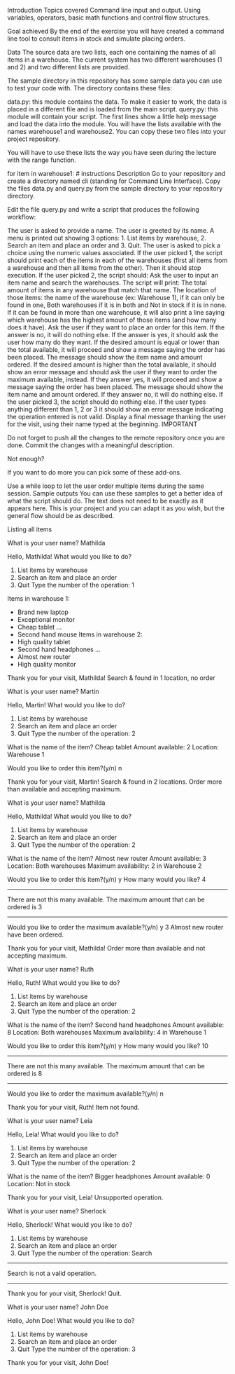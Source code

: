 Introduction
Topics covered
Command line input and output. Using variables, operators, basic math functions and control flow structures.

Goal achieved
By the end of the exercise you will have created a command line tool to consult items in stock and simulate placing orders.

Data
The source data are two lists, each one containing the names of all items in a warehouse. The current system has two different warehouses (1 and 2) and two different lists are provided.

The sample directory in this repository has some sample data you can use to test your code with. The directory contains these files:

data.py: this module contains the data. To make it easier to work, the data is placed in a different file and is loaded from the main script.
query.py: this module will contain your script. The first lines show a little help message and load the data into the module. You will have the lists available with the names warehouse1 and warehouse2.
You can copy these two files into your project repository.

You will have to use these lists the way you have seen during the lecture with the range function.

for item in warehouse1:
    # instructions
Description
Go to your repository and create a directory named cli (standing for Command Line Interface). Copy the files data.py and query.py from the sample directory to your repository directory.

Edit the file query.py and write a script that produces the following workflow:

The user is asked to provide a name.
The user is greeted by its name.
A menu is printed out showing 3 options: 1. List items by warehouse, 2. Search an item and place an order and 3. Quit.
The user is asked to pick a choice using the numeric values associated.
If the user picked 1, the script should print each of the items in each of the warehouses (first all items from a warehouse and then all items from the other). Then it should stop execution.
If the user picked 2, the script should:
Ask the user to input an item name and search the warehouses.
The script will print:
The total amount of items in any warehouse that match that name.
The location of those items: the name of the warehouse (ex: Warehouse 1), if it can only be found in one, Both warehouses if it is in both and Not in stock if it is in none.
If it can be found in more than one warehouse, it will also print a line saying which warehouse has the highest amount of those items (and how many does it have).
Ask the user if they want to place an order for this item.
If the answer is no, it will do nothing else.
If the answer is yes, it should ask the user how many do they want.
If the desired amount is equal or lower than the total available, it will proceed and show a message saying the order has been placed. The message should show the item name and amount ordered.
If the desired amount is higher than the total available, it should show an error message and should ask the user if they want to order the maximum available, instead.
If they answer yes, it will proceed and show a message saying the order has been placed. The message should show the item name and amount ordered.
If they answer no, it will do nothing else.
If the user picked 3, the script should do nothing else.
If the user types anything different than 1, 2 or 3 it should show an error message indicating the operation entered is not valid.
Display a final message thanking the user for the visit, using their name typed at the beginning.
IMPORTANT

Do not forget to push all the changes to the remote repository once you are done. Commit the changes with a meaningful description.

Not enough?

If you want to do more you can pick some of these add-ons.

Use a while loop to let the user order multiple items during the same session.
Sample outputs
You can use these samples to get a better idea of what the script should do. The text does not need to be exactly as it appears here. This is your project and you can adapt it as you wish, but the general flow should be as described.

Listing all items

What is your user name? Mathilda

Hello, Mathilda!
What would you like to do?
1. List items by warehouse
2. Search an item and place an order
3. Quit
Type the number of the operation: 1

Items in warehouse 1:
- Brand new laptop
- Exceptional monitor
- Cheap tablet
...
- Second hand mouse
Items in warehouse 2:
- High quality tablet
- Second hand headphones
...
- Almost new router
- High quality monitor

Thank you for your visit, Mathilda!
Search & found in 1 location, no order

What is your user name? Martin

Hello, Martin!
What would you like to do?
1. List items by warehouse
2. Search an item and place an order
3. Quit
Type the number of the operation: 2

What is the name of the item? Cheap tablet
Amount available: 2
Location: Warehouse 1

Would you like to order this item?(y/n) n

Thank you for your visit, Martin!
Search & found in 2 locations. Order more than available and accepting maximum.

What is your user name? Mathilda

Hello, Mathilda!
What would you like to do?
1. List items by warehouse
2. Search an item and place an order
3. Quit
Type the number of the operation: 2

What is the name of the item? Almost new router
Amount available: 3
Location: Both warehouses
Maximum availability: 2 in Warehouse 2

Would you like to order this item?(y/n) y
How many would you like? 4
**************************************************
There are not this many available. The maximum amount that can be ordered is 3
**************************************************
Would you like to order the maximum available?(y/n) y
3 Almost new router have been ordered.

Thank you for your visit, Mathilda!
Order more than available and not accepting maximum.

What is your user name? Ruth

Hello, Ruth!
What would you like to do?
1. List items by warehouse
2. Search an item and place an order
3. Quit
Type the number of the operation: 2

What is the name of the item? Second hand headphones
Amount available: 8
Location: Both warehouses
Maximum availability: 4 in Warehouse 1

Would you like to order this item?(y/n) y
How many would you like? 10
**************************************************
There are not this many available. The maximum amount that can be ordered is 8
**************************************************
Would you like to order the maximum available?(y/n) n

Thank you for your visit, Ruth!
Item not found.

What is your user name? Leia

Hello, Leia!
What would you like to do?
1. List items by warehouse
2. Search an item and place an order
3. Quit
Type the number of the operation: 2

What is the name of the item? Bigger headphones
Amount available: 0
Location: Not in stock

Thank you for your visit, Leia!
Unsupported operation.

What is your user name? Sherlock

Hello, Sherlock!
What would you like to do?
1. List items by warehouse
2. Search an item and place an order
3. Quit
Type the number of the operation: Search

**************************************************
Search is not a valid operation.
**************************************************

Thank you for your visit, Sherlock!
Quit.

What is your user name? John Doe

Hello, John Doe!
What would you like to do?
1. List items by warehouse
2. Search an item and place an order
3. Quit
Type the number of the operation: 3


Thank you for your visit, John Doe!
